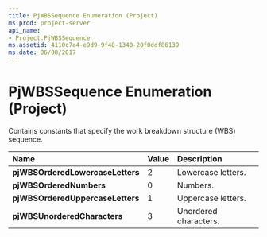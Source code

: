 ```yaml
---
title: PjWBSSequence Enumeration (Project)
ms.prod: project-server
api_name:
- Project.PjWBSSequence
ms.assetid: 4110c7a4-e9d9-9f48-1340-20f0ddf86139
ms.date: 06/08/2017
---
```



# PjWBSSequence Enumeration (Project)

Contains constants that specify the work breakdown structure (WBS) sequence.



|**Name**|**Value**|**Description**|
|:-----|:-----|:-----|
|**pjWBSOrderedLowercaseLetters**|2|Lowercase letters.|
|**pjWBSOrderedNumbers**|0|Numbers.|
|**pjWBSOrderedUppercaseLetters**|1|Uppercase letters.|
|**pjWBSUnorderedCharacters**|3|Unordered characters.|

